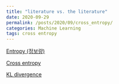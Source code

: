 ```yaml
---
title: "literature vs. the literature"
date: 2020-09-29
permalink: /posts/2020/09/cross_entropy/
categories: Machine Learning
tags: cross entropy
--- 
```


[Entropy (정보량)](https://hyunw.kim/blog/2017/10/14/Entropy.html)

[Cross entropy](https://hyunw.kim/blog/2017/10/26/Cross_Entropy.html)

[KL divergence](https://hyunw.kim/blog/2017/10/27/KL_divergence.html)



